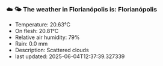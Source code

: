### ☁️ 🌤️  The weather in Florianópolis is: Florianópolis

- Temperature: 20.63°C
- On flesh: 20.81°C
- Relative air humidity: 79%
- Rain: 0.0 mm
- Description: Scattered clouds
- last updated: 2025-06-04T12:37:39.327339
